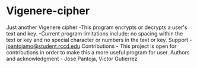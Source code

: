 # Vigenere-cipher
Just another Vigenere cipher
-This program encrypts or decrypts a user's text and key. 
-Current program limitations include: no spacing within the text or key and no special character or numbers in the text or key.
Support - jpantojamo@student.rccd.edu
Contributions - This project is open for contributions in order to make this a more useful program for user.
Authors and acknowledgment -  Jose Pantoja, Victor Gutierrez
